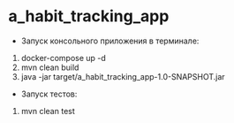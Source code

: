 # a_habit_tracking_app
* Запуск консольного приложения в терминале:
1) docker-compose up -d
2) mvn clean build
3) java -jar target/a_habit_tracking_app-1.0-SNAPSHOT.jar

* Запуск тестов:
1) mvn clean test